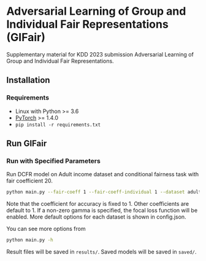 # Adversarial Learning of Group and Individual Fair Representations (GIFair)
Supplementary material for KDD 2023 submission Adversarial Learning of Group and Individual Fair Representations.

## Installation
### Requirements
- Linux with Python >= 3.6
- [PyTorch](https://pytorch.org/) >= 1.4.0
- `pip install -r requirements.txt`

## Run GIFair
### Run with Specified Parameters
Run DCFR model on Adult income dataset and conditional fairness task with fair coefficient 20.
```bash
python main.py --fair-coeff 1 --fair-coeff-individual 1 --dataset adult
```
Note that the coefficient for accuracy is fixed to 1. Other coefficients are default to 1. If a non-zero gamma is specified, the focal loss function will be enabled. More default options for each dataset is shown in config.json.

You can see more options from
```bash
python main.py -h
```
Result files will be saved in `results/`. Saved models will be saved in `saved/`.

